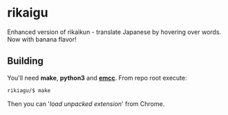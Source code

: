 rikaigu
=

Enhanced version of rikaikun - translate Japanese by hovering over words. Now with banana flavor!

## Building

You'll need **make**, **python3** and [**emcc**](https://github.com/kripken/emscripten). From repo root execute:
```bash
rikiagu/$ make
```

Then you can '*load unpacked extension*' from Chrome.

